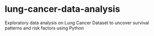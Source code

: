 # lung-cancer-data-analysis
Exploratory data analysis on Lung Cancer Dataset to uncover survival patterns and risk factors using Python
